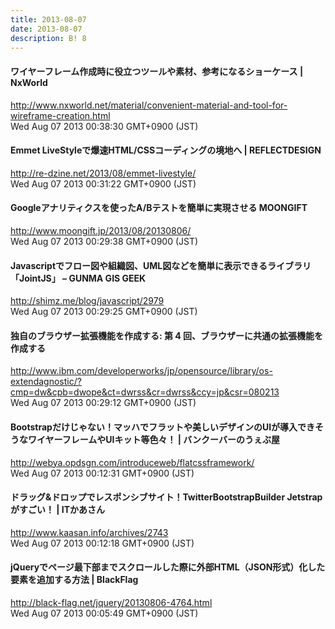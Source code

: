 ```yaml
---
title: 2013-08-07
date: 2013-08-07
description: B! 8
---
```


#### ワイヤーフレーム作成時に役立つツールや素材、参考になるショーケース | NxWorld
http://www.nxworld.net/material/convenient-material-and-tool-for-wireframe-creation.html<br>
Wed Aug 07 2013 00:38:30 GMT+0900 (JST)<br>


#### Emmet LiveStyleで爆速HTML/CSSコーディングの境地へ | REFLECTDESIGN
http://re-dzine.net/2013/08/emmet-livestyle/<br>
Wed Aug 07 2013 00:31:22 GMT+0900 (JST)<br>


#### Googleアナリティクスを使ったA/Bテストを簡単に実現させる MOONGIFT
http://www.moongift.jp/2013/08/20130806/<br>
Wed Aug 07 2013 00:29:38 GMT+0900 (JST)<br>


#### Javascriptでフロー図や組織図、UML図などを簡単に表示できるライブラリ「JointJS」 – GUNMA GIS GEEK
http://shimz.me/blog/javascript/2979<br>
Wed Aug 07 2013 00:29:25 GMT+0900 (JST)<br>


#### 独自のブラウザー拡張機能を作成する: 第 4 回、ブラウザーに共通の拡張機能を作成する
http://www.ibm.com/developerworks/jp/opensource/library/os-extendagnostic/?cmp=dw&cpb=dwope&ct=dwrss&cr=dwrss&ccy=jp&csr=080213<br>
Wed Aug 07 2013 00:29:12 GMT+0900 (JST)<br>


#### Bootstrapだけじゃない！マッハでフラットや美しいデザインのUIが導入できそうなワイヤーフレームやUIキット等色々！ | バンクーバーのうぇぶ屋
http://webya.opdsgn.com/introduceweb/flatcssframework/<br>
Wed Aug 07 2013 00:12:31 GMT+0900 (JST)<br>


#### ドラッグ&ドロップでレスポンシブサイト！TwitterBootstrapBuilder Jetstrapがすごい！ | ITかあさん
http://www.kaasan.info/archives/2743<br>
Wed Aug 07 2013 00:12:18 GMT+0900 (JST)<br>


#### jQueryでページ最下部までスクロールした際に外部HTML（JSON形式）化した要素を追加する方法 | BlackFlag
http://black-flag.net/jquery/20130806-4764.html<br>
Wed Aug 07 2013 00:05:49 GMT+0900 (JST)<br>


